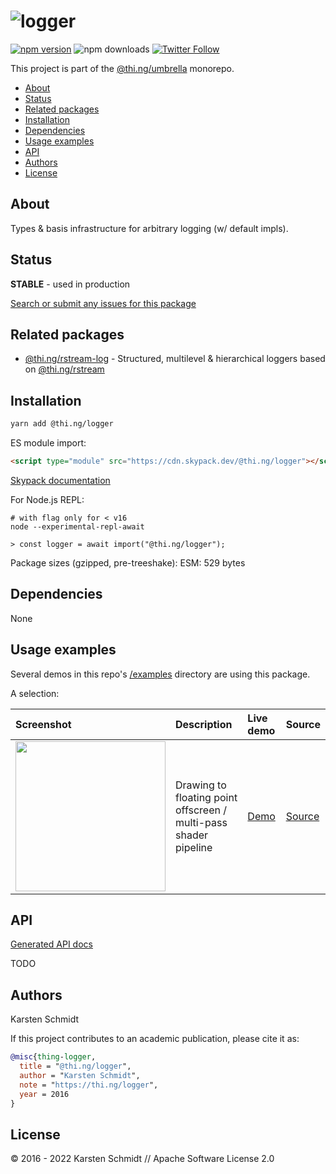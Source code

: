 <!-- This file is generated - DO NOT EDIT! -->

# ![logger](https://media.thi.ng/umbrella/banners-20220914/thing-logger.svg?8aa7a923)

[![npm version](https://img.shields.io/npm/v/@thi.ng/logger.svg)](https://www.npmjs.com/package/@thi.ng/logger)
![npm downloads](https://img.shields.io/npm/dm/@thi.ng/logger.svg)
[![Twitter Follow](https://img.shields.io/twitter/follow/thing_umbrella.svg?style=flat-square&label=twitter)](https://twitter.com/thing_umbrella)

This project is part of the
[@thi.ng/umbrella](https://github.com/thi-ng/umbrella/) monorepo.

- [About](#about)
- [Status](#status)
- [Related packages](#related-packages)
- [Installation](#installation)
- [Dependencies](#dependencies)
- [Usage examples](#usage-examples)
- [API](#api)
- [Authors](#authors)
- [License](#license)

## About

Types & basis infrastructure for arbitrary logging (w/ default impls).

## Status

**STABLE** - used in production

[Search or submit any issues for this package](https://github.com/thi-ng/umbrella/issues?q=%5Blogger%5D+in%3Atitle)

## Related packages

- [@thi.ng/rstream-log](https://github.com/thi-ng/umbrella/tree/develop/packages/rstream-log) - Structured, multilevel & hierarchical loggers based on [@thi.ng/rstream](https://github.com/thi-ng/umbrella/tree/develop/packages/rstream)

## Installation

```bash
yarn add @thi.ng/logger
```

ES module import:

```html
<script type="module" src="https://cdn.skypack.dev/@thi.ng/logger"></script>
```

[Skypack documentation](https://docs.skypack.dev/)

For Node.js REPL:

```text
# with flag only for < v16
node --experimental-repl-await

> const logger = await import("@thi.ng/logger");
```

Package sizes (gzipped, pre-treeshake): ESM: 529 bytes

## Dependencies

None

## Usage examples

Several demos in this repo's
[/examples](https://github.com/thi-ng/umbrella/tree/develop/examples)
directory are using this package.

A selection:

| Screenshot                                                                                                             | Description                                                      | Live demo                                             | Source                                                                             |
|:-----------------------------------------------------------------------------------------------------------------------|:-----------------------------------------------------------------|:------------------------------------------------------|:-----------------------------------------------------------------------------------|
| <img src="https://raw.githubusercontent.com/thi-ng/umbrella/develop/assets/examples/webgl-float-fbo.jpg" width="240"/> | Drawing to floating point offscreen / multi-pass shader pipeline | [Demo](https://demo.thi.ng/umbrella/webgl-float-fbo/) | [Source](https://github.com/thi-ng/umbrella/tree/develop/examples/webgl-float-fbo) |

## API

[Generated API docs](https://docs.thi.ng/umbrella/logger/)

TODO

## Authors

Karsten Schmidt

If this project contributes to an academic publication, please cite it as:

```bibtex
@misc{thing-logger,
  title = "@thi.ng/logger",
  author = "Karsten Schmidt",
  note = "https://thi.ng/logger",
  year = 2016
}
```

## License

&copy; 2016 - 2022 Karsten Schmidt // Apache Software License 2.0
